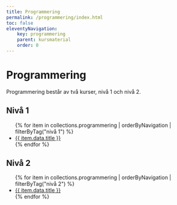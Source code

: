 ```yaml
---
title: Programmering
permalink: /programmering/index.html
toc: false
eleventyNavigation:
    key: programmering
    parent: kursmaterial
    order: 0
---
```


# Programmering

Programmering består av två kurser, nivå 1 och nivå 2.

## Nivå 1

<ul>
{% for item in collections.programmering | orderByNavigation | filterByTag("nivå 1") %}
    <li><a href="{{ item.url }}">{{ item.data.title }}</a></li>
{% endfor %}
</ul>

## Nivå 2

<ul>
{% for item in collections.programmering | orderByNavigation | filterByTag("nivå 2") %}
    <li><a href="{{ item.url }}">{{ item.data.title }}</a></li>
{% endfor %}
</ul>
